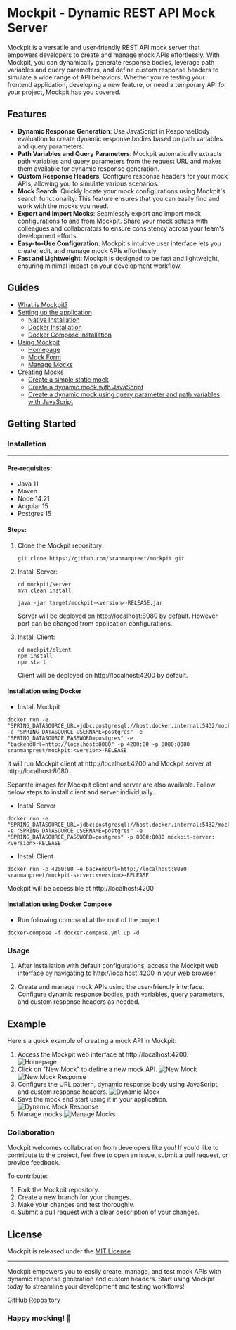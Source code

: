 # Mockpit - Dynamic REST API Mock Server

Mockpit is a versatile and user-friendly REST API mock server that empowers developers to create and manage mock APIs effortlessly. With Mockpit, you can dynamically generate response bodies, leverage path variables and query parameters, and define custom response headers to simulate a wide range of API behaviors. Whether you're testing your frontend application, developing a new feature, or need a temporary API for your project, Mockpit has you covered.

## Features

- **Dynamic Response Generation**: Use JavaScript in ResponseBody evaluation to create dynamic response bodies based on path variables and query parameters.
- **Path Variables and Query Parameters**: Mockpit automatically extracts path variables and query parameters from the request URL and makes them available for dynamic response generation.
- **Custom Response Headers**: Configure response headers for your mock APIs, allowing you to simulate various scenarios.
- **Mock Search**: Quickly locate your mock configurations using Mockpit's search functionality. This feature ensures that you can easily find and work with the mocks you need.
- **Export and Import Mocks**: Seamlessly export and import mock configurations to and from Mockpit. Share your mock setups with colleagues and collaborators to ensure consistency across your team's development efforts.
- **Easy-to-Use Configuration**: Mockpit's intuitive user interface lets you create, edit, and manage mock APIs effortlessly.
- **Fast and Lightweight**: Mockpit is designed to be fast and lightweight, ensuring minimal impact on your development workflow.

## Guides

- [What is Mockpit?](https://github.com/sranmanpreet/mockpit/wiki/What-is-Mockpit)
- [Setting up the application](https://github.com/sranmanpreet/mockpit/wiki/Setting-up-Mockpit)
    - [Native Installation](https://github.com/sranmanpreet/mockpit/wiki/Setup-Mockpit-natively)
    - [Docker Installation](https://github.com/sranmanpreet/mockpit/wiki/Setup-Mockpit-via-Docker)
    - [Docker Compose Installation](https://github.com/sranmanpreet/mockpit/wiki/Setup-Mockpit-via-Docker-Compose)
- [Using Mockpit](https://github.com/sranmanpreet/mockpit/wiki/Using-Mockpit)
    - [Homepage](https://github.com/sranmanpreet/mockpit/wiki/Using-Homepage)
    - [Mock Form](https://github.com/sranmanpreet/mockpit/wiki/Using-Mock-Form)
    - [Manage Mocks](https://github.com/sranmanpreet/mockpit/wiki/Using-Manage-Mocks)
- [Creating Mocks](https://github.com/sranmanpreet/mockpit/wiki/Creating-Mocks)
    - [Create a simple static mock](https://github.com/sranmanpreet/mockpit/wiki/Create-a-simple-static-mock)
    - [Create a dynamic mock with JavaScript](https://github.com/sranmanpreet/mockpit/wiki/Creating-a-dynamic-mock-with-javascript)
    - [Create a dynamic mock using query parameter and path variables with JavaScript](https://github.com/sranmanpreet/mockpit/wiki/Creating-a-dynamic-mock-using-variables-with-javascript)



## Getting Started

### Installation

---
#### Pre-requisites:
- Java 11
- Maven
- Node 14.21
- Angular 15 
- Postgres 15

#### Steps:
1. Clone the Mockpit repository:

   ```
   git clone https://github.com/sranmanpreet/mockpit.git
   ```

2. Install Server:
   
   ```
   cd mockpit/server
   mvn clean install
   
   java -jar target/mockpit-<version>-RELEASE.jar
   ```
   
   Server will be deployed on http://localhost:8080 by default. However, port can be changed from application configurations.


3. Install Client:
 
   ```
   cd mockpit/client
   npm install
   npm start 
   ```
   Client will be deployed on http://localhost:4200 by default.
#### Installation using Docker
- Install Mockpit
 ```
docker run -e "SPRING_DATASOURCE_URL=jdbc:postgresql://host.docker.internal:5432/mockpitdb" -e "SPRING_DATASOURCE_USERNAME=postgres" -e "SPRING_DATASOURCE_PASSWORD=postgres" -e "backendUrl=http://localhost:8080" -p 4200:80 -p 8080:8080 sranmanpreet/mockpit:<version>-RELEASE
 ``` 
It will run Mockpit client at http://localhost:4200 and Mockpit server at http://localhost:8080. 

Separate images for Mockpit client and server are also available. Follow below steps to install client and server individually.
- Install Server
 ```
docker run -e "SPRING_DATASOURCE_URL=jdbc:postgresql://host.docker.internal:5432/mockpitdb" -e "SPRING_DATASOURCE_USERNAME=postgres" -e "SPRING_DATASOURCE_PASSWORD=postgres" -p 8080:8080 mockpit-server:<version>-RELEASE
 ```
- Install Client
```
docker run -p 4200:80 -e backendUrl=http://localhost:8080 sranmanpreet/mockpit-server:<version>-RELEASE
```
Mockpit will be accessible at http://localhost:4200

#### Installation using Docker Compose
- Run following command at the root of the  project
 ```
docker-compose -f docker-compose.yml up -d
 ```

### Usage
1. After installation with default configurations, access the Mockpit web interface by navigating to http://localhost:4200 in your web browser.

2. Create and manage mock APIs using the user-friendly interface. Configure dynamic response bodies, path variables, query parameters, and custom response headers as needed.

## Example
Here's a quick example of creating a mock API in Mockpit:

1. Access the Mockpit web interface at http://localhost:4200.
![Homepage](https://github.com/sranmanpreet/mockpit/blob/master/documentation/assets/homepage.png?raw=true)
2. Click on "New Mock" to define a new mock API.
![New Mock](https://github.com/sranmanpreet/mockpit/blob/master/documentation/assets/new-mock.png?raw=true)
![New Mock Response](https://github.com/sranmanpreet/mockpit/blob/master/documentation/assets/new-mock-response.png?raw=true)
3. Configure the URL pattern, dynamic response body using JavaScript, and custom response headers.
![Dynamic Mock](https://github.com/sranmanpreet/mockpit/blob/master/documentation/assets/new-mock-dynamic.png?raw=true)
4. Save the mock and start using it in your application.
![Dynamic Mock Response](https://github.com/sranmanpreet/mockpit/blob/master/documentation/assets/new-mock-dynamic-response.png?raw=true)
5. Manage mocks
![Manage Mocks](https://github.com/sranmanpreet/mockpit/blob/master/documentation/assets/manage-mocks.png?raw=true)
### Collaboration
Mockpit welcomes collaboration from developers like you! If you'd like to contribute to the project, feel free to open an issue, submit a pull request, or provide feedback.

To contribute:

1. Fork the Mockpit repository.
2. Create a new branch for your changes.
3. Make your changes and test thoroughly.
4. Submit a pull request with a clear description of your changes.

## License
Mockpit is released under the [MIT License](https://github.com/sranmanpreet/mockpit/blob/master/LICENSE).

---

Mockpit empowers you to easily create, manage, and test mock APIs with dynamic response generation and custom headers. Start using Mockpit today to streamline your development and testing workflows!

[GitHub Repository](https://github.com/sranmanpreet/mockpit)

### Happy mocking! 🚀




